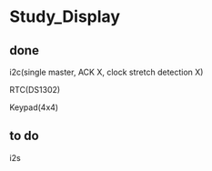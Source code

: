 # Study_Display

## done
i2c(single master, ACK X, clock stretch detection X)

RTC(DS1302)

Keypad(4x4)


## to do
i2s
